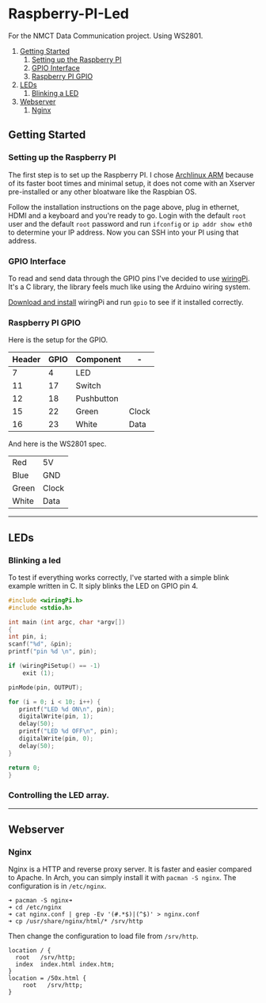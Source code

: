# Raspberry-PI-Led

For the NMCT Data Communication project. Using WS2801.

1. [Getting Started](#getting-started)
    1. [Setting up the Raspberry PI](#setting-up-the-raspberry-pi)
    2. [GPIO Interface](#gpio-interface)
    3. [Raspberry PI GPIO](#raspberry-pi-gpio)
2. [LEDs](#leds)
    1. [Blinking a LED](#blinking-a-led)
5. [Webserver](#webserver)
    1. [Nginx](#nginx)

## Getting Started
### Setting up the Raspberry PI

The first step is to set up the Raspberry PI.
I chose [Archlinux ARM](http://archlinuxarm.org/platforms/armv6/raspberry-pi) because of its faster boot times
and minimal setup, it does not come with an Xserver pre-installed or any other bloatware like the Raspbian OS.

Follow the installation instructions on the page above, plug in ethernet, HDMI and a keyboard and you're ready to go.
Login with the default `root` user and the default `root` password and run `ifconfig` or `ip addr show eth0` to determine your IP address. Now you can SSH into your PI using that address.


### GPIO Interface

To read and send data through the GPIO pins I've decided to use [wiringPi](http://wiringpi.com/). It's a C library, the library feels much like using the Arduino wiring system.

[Download and install](http://wiringpi.com/download-and-install/) wiringPi and run `gpio` to see if it installed correctly.


### Raspberry PI GPIO

Here is the setup for the GPIO.

Header | GPIO | Component | -
--- | --- | --- | ---
7  | 4  | LED        |
11 | 17 | Switch     |
12 | 18 | Pushbutton |
15 | 22 | Green      | Clock |
16 | 23 | White      | Data |

And here is the WS2801 spec.

|||
--- | ---
Red   | 5V    
Blue  | GND   
Green | Clock 
White | Data

---

## LEDs

### Blinking a led

To test if everything works correctly, I've started with a simple blink example written in C.
It siply blinks the LED on GPIO pin 4.

```c
#include <wiringPi.h>
#include <stdio.h>

int main (int argc, char *argv[])
{
int pin, i;
scanf("%d", &pin);
printf("pin %d \n", pin);

if (wiringPiSetup() == -1)
    exit (1);

pinMode(pin, OUTPUT);

for (i = 0; i < 10; i++) {
   printf("LED %d ON\n", pin);
   digitalWrite(pin, 1);
   delay(50);
   printf("LED %d OFF\n", pin);
   digitalWrite(pin, 0);
   delay(50);
}

return 0;
}
```

### Controlling the LED array.


---

## Webserver

### Nginx

Nginx is a HTTP and reverse proxy server. It is faster and easier compared to Apache.
In Arch, you can simply install it with `pacman -S nginx`. The configuration is in `/etc/nginx`.

```bash➜
➜ pacman -S nginx➜
➜ cd /etc/nginx
➜ cat nginx.conf | grep -Ev '(#.*$)|(^$)' > nginx.conf
➜ cp /usr/share/nginx/html/* /srv/http
```

Then change the configuration to load file from `/srv/http`.

```
location / {
  root   /srv/http;
  index  index.html index.htm;
}
location = /50x.html {
    root   /srv/http;
}
```

